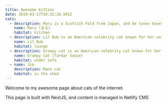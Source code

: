 ```yaml
---
title: Awesome kitties
date: 2019-03-17T19:31:20.591Z
cats:
  - description: Maru is a Scottish Fold from Japan, and he loves boxes.
    name: Maru (まる)
    habitat: kitchen
  - description: Lil Bub is an American celebrity cat known for her unique appearance.
    name: Lil Bub
    habitat: lounge
  - description: Grumpy cat is an American celebrity cat known for her grumpy appearance.
    name: Grumpy cat (Tardar Sauce)
    habitat: under sofa
  - name: Jim
    description: Manx cat
    habitat: in the shed
---
```

Welcome to my awesome page about cats of the internet.

This page is built with NextJS, and content is managed in Netlify CMS